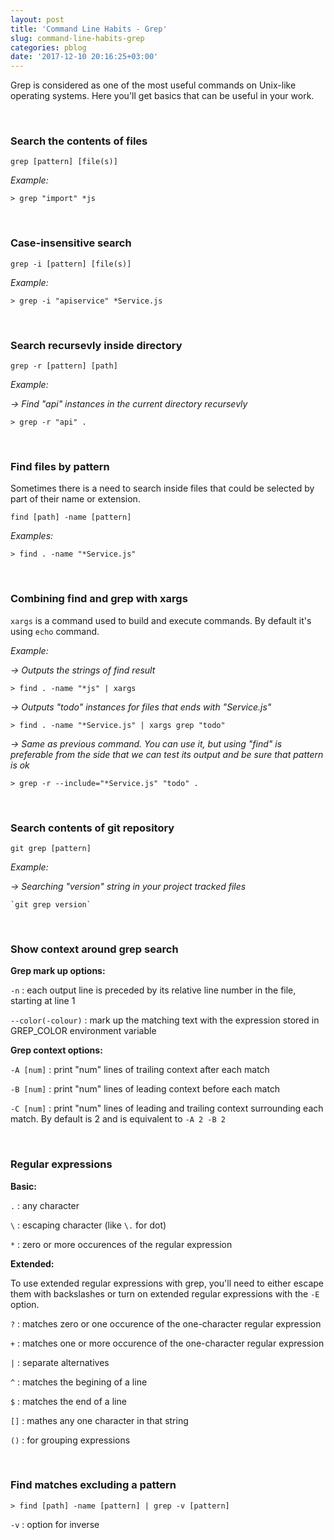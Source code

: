 ```yaml
---
layout: post
title: 'Command Line Habits - Grep'
slug: command-line-habits-grep
categories: pblog
date: '2017-12-10 20:16:25+03:00'
---
```


Grep is considered as one of the most useful commands on Unix-like operating systems. Here you'll get basics that can be useful in your work.

<br />

### Search the contents of files 

`grep [pattern] [file(s)]`

_Example:_

~~~~
> grep "import" *js
~~~~

<br />

### Case-insensitive search

`grep -i [pattern] [file(s)]`

_Example:_

~~~~
> grep -i "apiservice" *Service.js
~~~~

<br />

### Search recursevly inside directory

`grep -r [pattern] [path]`

_Example:_

_-> Find "api" instances in the current directory recursevly_

~~~~
> grep -r "api" . 
~~~~

<br />

### Find files by pattern

Sometimes there is a need to search inside files that could be selected by part of their name or extension.

`find [path] -name [pattern]`

_Examples:_

~~~~
> find . -name "*Service.js"
~~~~

<br />

### Combining find and grep with xargs

`xargs` is a command used to build and execute commands. By default it's using `echo` command.

_Example:_

_-> Outputs the strings of find result_
~~~~
> find . -name "*js" | xargs
~~~~

_-> Outputs "todo" instances for files that ends with "Service.js"_
~~~~
> find . -name "*Service.js" | xargs grep "todo"
~~~~
_-> Same as previous command. You can use it, but using "find" is preferable from the side that we can test its output and be sure that pattern is ok_
~~~~
> grep -r --include="*Service.js" "todo" . 
~~~~

<br />

### Search contents of git repository

`git grep [pattern]`

_Example:_

_-> Searching "version" string in your project tracked files_
~~~~
`git grep version`
~~~~

<br />

### Show context around grep search

**Grep mark up options:**

`-n` : each output line is preceded by its relative line number in the file, starting at line 1

`--color(-colour)` : mark up the matching text with the expression stored in GREP_COLOR environment variable

**Grep context options:**


`-A [num]` : print "num" lines of trailing context after each match

`-B [num]` : print "num" lines of leading context before each match

`-C [num]` : print "num" lines of leading and trailing context surrounding each match. By default is 2 and is equivalent to `-A 2 -B 2`

<br />

### Regular expressions

**Basic:**

`.` : any character 


`\` : escaping character (like `\.` for dot)

`*` : zero or more occurences of the regular expression

**Extended:**

To use extended regular expressions with grep, you'll need to either escape them with backslashes or turn on extended regular expressions with the `-E` option.

`?` : matches zero or one occurence of the one-character regular expression

`+` : matches one or more occurence of the one-character regular expression

`|` : separate alternatives

`^` : matches the begining of a line

`$` : matches the end of a line

`[]` : mathes any one character in that string

`()` : for grouping expressions

<br />

### Find matches excluding a pattern

`> find [path] -name [pattern] | grep -v [pattern]`

`-v` : option for inverse 

